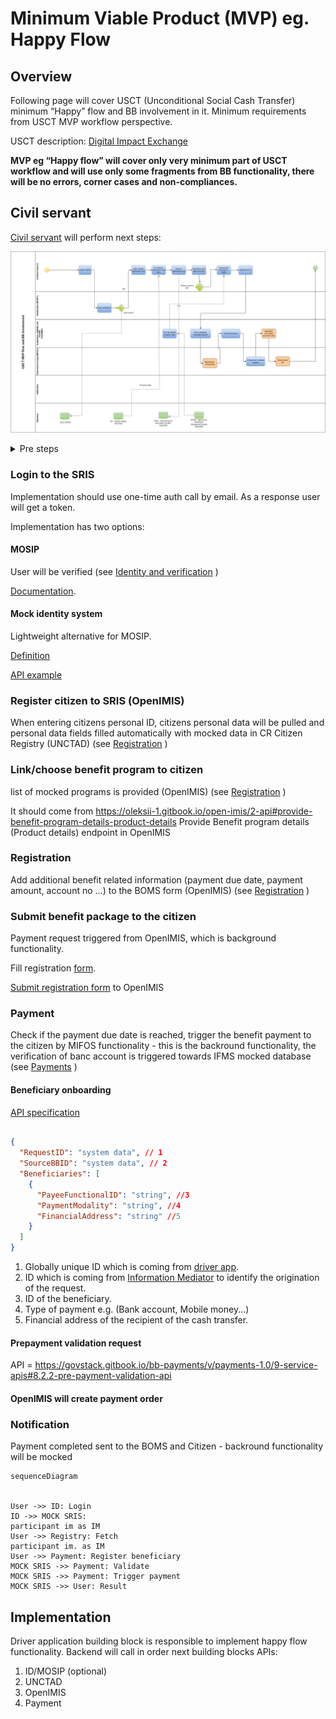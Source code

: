 # Minimum Viable Product (MVP) eg. Happy Flow

## Overview
Following page will cover USCT  (Unconditional Social Cash Transfer) minimum “Happy” flow and BB involvement in it. Minimum requirements from USCT MVP workflow perspective.

USCT description: [Digital Impact Exchange](https://solutions.dial.community/use_cases/unconditional_social_cash_transf) 


**MVP eg “Happy flow” will cover only very minimum part of USCT workflow and will use only some fragments from BB functionality, there will be no errors, corner cases and non-compliances.** 

## Civil servant
[Civil servant](terminology-abbreviations.md#civil-servant) will perform next steps:

![Happy-flow](.gitbook/assets/happy-flow.png)

<details>
<summary>Pre steps</summary>

1. CR and IFMS registries created using UNCTAD functionality (see [Registries](https://govstack-global.atlassian.net/wiki/spaces/DEMO/pages/179208267/Registries))
2. User for SRIS/BOMS (OpenIMIS) created using MOSIP functionality (see  [Identity and verification](https://govstack-global.atlassian.net/wiki/spaces/DEMO/pages/179896365/Identity+and+verification))

</details>

### Login to the SRIS
Implementation should use one-time auth call by email. As a response user will get a token.

Implementation has two options: 

#### MOSIP
User will be verified (see [Identity and verification](https://govstack-global.atlassian.net/wiki/spaces/DEMO/pages/179896365/Identity+and+verification) )

[Documentation](https://docs.mosip.io/1.2.0/).

#### Mock identity system
Lightweight alternative for MOSIP.

[Definition](https://github.com/mosip/esignet-mock-services/tree/master/mock-identity-system) 

[API example](./login/api.md)

### Register citizen to SRIS (OpenIMIS)
When entering citizens personal ID, citizens personal data will be pulled and personal data fields filled automatically with mocked data in CR Citizen Registry (UNCTAD) (see [Registration](https://govstack-global.atlassian.net/wiki/spaces/DEMO/pages/179601480/Registration) ) 

### Link/choose benefit program to citizen
list of mocked programs is provided (OpenIMIS) (see  [Registration](https://govstack-global.atlassian.net/wiki/spaces/DEMO/pages/179601480/Registration) )

It should come from https://oleksii-1.gitbook.io/open-imis/2-api#provide-benefit-program-details-product-details  Provide Benefit program details (Product details) endpoint in OpenIMIS

### Registration
Add additional benefit related information (payment due date, payment amount, account no …) to the BOMS form (OpenIMIS) (see  [Registration](https://govstack-global.atlassian.net/wiki/spaces/DEMO/pages/179601480/Registration) )

### Submit benefit package to the citizen
Payment request triggered from OpenIMIS, which is background functionality.

Fill registration [form](https://govstack.gitbook.io/bb-registration/v/registration-1.0/7-service-apis#8.1-online-registration-e-services).

[Submit registration form](https://oleksii-1.gitbook.io/open-imis/2-api#request-beneficiary-enrollment) to OpenIMIS




### Payment 
Check if the payment due date is reached, trigger the benefit payment to the citizen by MIFOS functionality - this is the backround functionality, the verification of banc account is triggered towards IFMS mocked database (see [Payments](https://govstack-global.atlassian.net/wiki/spaces/DEMO/pages/179568721/Payments) )

#### Beneficiary onboarding
[API specification](https://govstack.gitbook.io/bb-payments/v/payments-1.0/9-service-apis#8.2.1-beneficiary-onboarding-api)

```json

{
  "RequestID": "system data", // 1
  "SourceBBID": "system data", // 2
  "Beneficiaries": [
    {
      "PayeeFunctionalID": "string", //3
      "PaymentModality": "string", //4
      "FinancialAddress": "string" //5 
    }
  ]
}
```
1. Globally unique ID which is coming from [driver app](happy-flow.md#implementation).
2. ID which is coming from [Information Mediator](https://github.com/GovStackWorkingGroup/sandbox-bb-information-mediator) to identify the origination of the request.
3. ID of the beneficiary.
4. Type of payment e.g. (Bank account, Mobile money...)
5. Financial address of the recipient of the cash transfer.

#### Prepayment validation request

API = https://govstack.gitbook.io/bb-payments/v/payments-1.0/9-service-apis#8.2.2-pre-payment-validation-api

#### OpenIMIS will create payment order


### Notification
Payment completed sent to the BOMS and Citizen - backround functionality will be mocked


```mermaid
sequenceDiagram


User ->> ID: Login
ID ->> MOCK SRIS: 
participant im as IM
User ->> Registry: Fetch
participant im. as IM
User ->> Payment: Register beneficiary
MOCK SRIS ->> Payment: Validate
MOCK SRIS ->> Payment: Trigger payment
MOCK SRIS ->> User: Result

```

## Implementation
Driver application building block is responsible to implement happy flow functionality.
Backend will call in order next building blocks APIs:
1. ID/MOSIP (optional)
2. UNCTAD
3. OpenIMIS
4. Payment